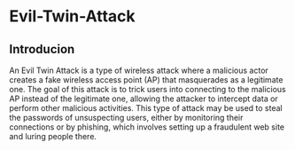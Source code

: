 # Evil-Twin-Attack

## Introducion

An Evil Twin Attack is a type of wireless attack where a malicious actor creates a 
fake wireless access point (AP) that masquerades as a legitimate one. The goal of 
this attack is to trick users into connecting to the malicious AP instead of the 
legitimate one, allowing the attacker to intercept data or perform other malicious 
activities. This type of attack may be used to steal the passwords of unsuspecting 
users, either by monitoring their connections or by phishing, which involves setting 
up a fraudulent web site and luring people there.
